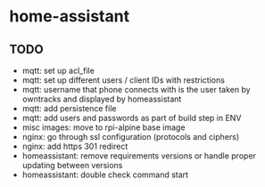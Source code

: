 # home-assistant

## TODO

- mqtt: set up acl_file
- mqtt: set up different users / client IDs with restrictions
- mqtt: username that phone connects with is the user taken by owntracks and displayed by homeassistant
- mqtt: add persistence file
- mqtt: add users and passwords as part of build step in ENV
- misc images: move to rpi-alpine base image
- nginx: go through ssl configuration (protocols and ciphers)
- nginx: add https 301 redirect
- homeassistant: remove requirements versions or handle proper updating between versions
- homeassistant: double check command start
